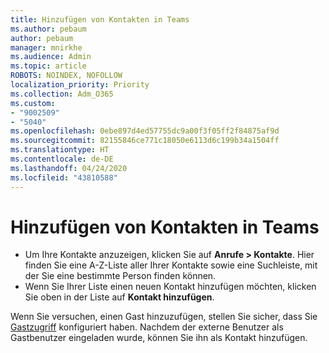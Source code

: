 ```yaml
---
title: Hinzufügen von Kontakten in Teams
ms.author: pebaum
author: pebaum
manager: mnirkhe
ms.audience: Admin
ms.topic: article
ROBOTS: NOINDEX, NOFOLLOW
localization_priority: Priority
ms.collection: Adm_O365
ms.custom:
- "9002509"
- "5040"
ms.openlocfilehash: 0ebe897d4ed57755dc9a00f3f05ff2f84875af9d
ms.sourcegitcommit: 82155846ce771c18050e6113d6c199b34a1504ff
ms.translationtype: HT
ms.contentlocale: de-DE
ms.lasthandoff: 04/24/2020
ms.locfileid: "43810588"
---
```

# <a name="add-contacts-in-teams"></a>Hinzufügen von Kontakten in Teams

- Um Ihre Kontakte anzuzeigen, klicken Sie auf **Anrufe > Kontakte**. Hier finden Sie eine A-Z-Liste aller Ihrer Kontakte sowie eine Suchleiste, mit der Sie eine bestimmte Person finden können. 
- Wenn Sie Ihrer Liste einen neuen Kontakt hinzufügen möchten, klicken Sie oben in der Liste auf **Kontakt hinzufügen**.

Wenn Sie versuchen, einen Gast hinzuzufügen, stellen Sie sicher, dass Sie [Gastzugriff](https://docs.microsoft.com/microsoftteams/set-up-guests) konfiguriert haben. Nachdem der externe Benutzer als Gastbenutzer eingeladen wurde, können Sie ihn als Kontakt hinzufügen.
